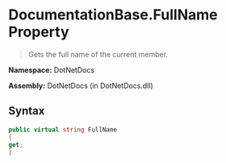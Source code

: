 # DocumentationBase.FullName Property
> Gets the full name of the current member.

**Namespace:** DotNetDocs

**Assembly:** DotNetDocs (in DotNetDocs.dll)
## Syntax
```csharp
public virtual string FullName
{
get;
}
```
